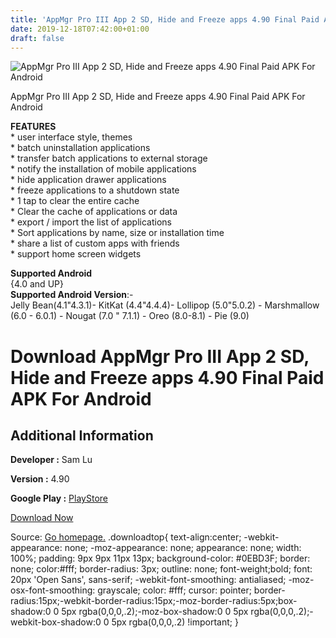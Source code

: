 ```yaml
---
title: 'AppMgr Pro III App 2 SD, Hide and Freeze apps 4.90 Final Paid APK For Android'
date: 2019-12-18T07:42:00+01:00
draft: false
---
```


![AppMgr Pro III App 2 SD, Hide and Freeze apps 4.90 Final Paid APK For Android](https://i0.wp.com/apkhome.net/wp-content/uploads/2019/11/AppMgr-Pro-III-App-2-SD-Hide-and-Freeze-apps-4.90-Final-Paid.png "AppMgr Pro III App 2 SD, Hide and Freeze apps 4.90 Final Paid APK For Android")

  

AppMgr Pro III App 2 SD, Hide and Freeze apps 4.90 Final Paid APK For Android

**FEATURES**  
\* user interface style, themes  
\* batch uninstallation applications  
\* transfer batch applications to external storage  
\* notify the installation of mobile applications  
\* hide application drawer applications  
\* freeze applications to a shutdown state  
\* 1 tap to clear the entire cache  
\* Clear the cache of applications or data  
\* export / import the list of applications  
\* Sort applications by name, size or installation time  
\* share a list of custom apps with friends  
\* support home screen widgets

**Supported Android**  
{4.0 and UP}  
**Supported Android Version**:-  
Jelly Bean(4.1"4.3.1)- KitKat (4.4"4.4.4)- Lollipop (5.0"5.0.2) - Marshmallow (6.0 - 6.0.1) - Nougat (7.0 " 7.1.1) - Oreo (8.0-8.1) - Pie (9.0)

Download AppMgr Pro III App 2 SD, Hide and Freeze apps 4.90 Final Paid APK For Android
======================================================================================

Additional Information
----------------------

**Developer :** Sam Lu

**Version :** 4.90

**Google Play :** [PlayStore](https://play.google.com/store/apps/details?id=com.a0soft.gphone.app2sd.pro)

  

[Download Now](https://store4app.co/post/appmgr-pro-iii-app-2-sd-hide-and-freeze-apps-4-90-final-paid-apk-for-android_1574516557)

  
Source: [Go homepage.](https://store4app.co/post/appmgr-pro-iii-app-2-sd-hide-and-freeze-apps-4-90-final-paid-apk-for-android_1574516557) .downloadtop{ text-align:center; -webkit-appearance: none; -moz-appearance: none; appearance: none; width: 100%; padding: 9px 9px 11px 13px; background-color: #0EBD3F; border: none; color:#fff; border-radius: 3px; outline: none; font-weight;bold; font: 20px 'Open Sans', sans-serif; -webkit-font-smoothing: antialiased; -moz-osx-font-smoothing: grayscale; color: #fff; cursor: pointer; border-radius:15px;-webkit-border-radius:15px;-moz-border-radius:5px;box-shadow:0 0 5px rgba(0,0,0,.2);-moz-box-shadow:0 0 5px rgba(0,0,0,.2);-webkit-box-shadow:0 0 5px rgba(0,0,0,.2) !important; }